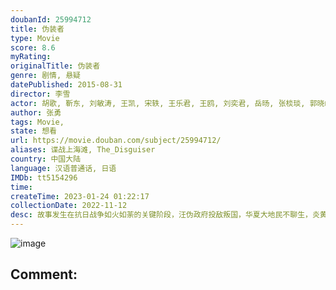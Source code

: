 ```yaml
---
doubanId: 25994712
title: 伪装者
type: Movie
score: 8.6
myRating: 
originalTitle: 伪装者
genre: 剧情, 悬疑
datePublished: 2015-08-31
director: 李雪
actor: 胡歌, 靳东, 刘敏涛, 王凯, 宋轶, 王乐君, 王鸥, 刘奕君, 岳旸, 张棪琰, 郭晓峰, 松峰莉璃, 王铮, 高鑫, 郭虹, 平田康之, 朱梦瑶, 孙梦佳, 孙晨, 冯晖, 松浦敬之, 刘陆, 高正, 曲浩天, 冯千, 姚力烨, 王宏, 谢承颖, 史晓僮, 毕英杰, 柳洋, 桑茗胜, 王海龙, 郭彤彤, 臧晋, 孙征宇, 张巨明, 叶恺文, 李世荣, 张晓谦, 范哲琛, 金雁, 宝木中阳, 白雪岑, 吴昊宸, 徐佳琦
author: 张勇
tags: Movie, 
state: 想看
url: https://movie.douban.com/subject/25994712/
aliases: 谍战上海滩, The_Disguiser
country: 中国大陆
language: 汉语普通话, 日语
IMDb: tt5154296
time: 
createTime: 2023-01-24 01:22:17
collectionDate: 2022-11-12
desc: 故事发生在抗日战争如火如荼的关键阶段，汪伪政府投敌叛国，华夏大地民不聊生，炎黄子孙的命运危在旦夕。上海明氏企业的董事长明镜（刘敏涛饰）胸怀赤诚，暗中资助中国共产党。她的弟弟明楼（靳东饰）则在军统担...
---
```


![image](p2221539583.jpg)

Comment: 
---

